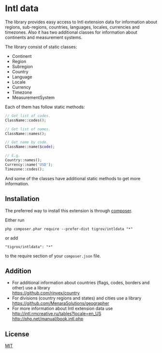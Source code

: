 Intl data
=========

The library provides easy access to Intl extension data for information about regions, sub-regions, countries, languages, locales, currencies and timezones. Also it has two additional classes for information about continents and measurement systems.

The library consist of static classes:
- Continent
- Region
- Subregion
- Country
- Language
- Locale
- Currency
- Timezone
- MeasurementSystem

Each of them has follow static methods:
```php
// Get list of codes.
ClassName::codes();

// Get list of names.
ClassName::names();

// Get name by code.
ClassName::name($code);

// E.g.
Country::names();
Currency::name('USD');
Timezone::codes();
```

And some of the classes have additional static methods to get more information.


Installation
------------

The preferred way to install this extension is through [composer](http://getcomposer.org/download/).

Either run

```
php composer.phar require --prefer-dist tigrov/intldata "*"
```

or add

```
"tigrov/intldata": "*"
```

to the require section of your `composer.json` file.

 
	
Addition
--------

- For additional information about countries (flags, codes, borders and other) use a library  
https://github.com/rinvex/country
- For divisions (country regions and states) and cities use a library  
https://github.com/MenaraSolutions/geographer
- For more information about Intl extension data use  
http://intl.rmcreative.ru/tables?locale=en_US  
http://php.net/manual/book.intl.php

License
-------

[MIT](LICENSE)
